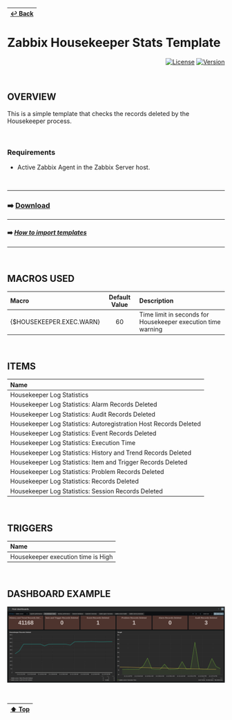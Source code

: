 | [↩️ Back](../) |
| --- |

# Zabbix Housekeeper Stats Template

<div align="right">

[![License](https://img.shields.io/badge/License-GPL3-blue?logo=opensourceinitiative&logoColor=fff)](./../../LICENSE) [![Version](https://img.shields.io/badge/Version-705-blue?logo=zotero&color=0aa8d2)](./zabbix_housekeeper_template_v705.yaml)

</div>

<BR>

## OVERVIEW

This is a simple template that checks the records deleted by the Housekeeper process.

<BR>

### Requirements

- Active Zabbix Agent in the Zabbix Server host.

<BR>

---
### ➡️ [Download](./zabbix_housekeeper_template_v705.yaml)
---
#### ➡️ [*How to import templates*](https://www.zabbix.com/documentation/current/en/manual/xml_export_import/templates#importing)
---

<BR>

## MACROS USED

| Macro                    | Default Value | Description |
| :----------------------- | :-----------: | :---------- |
| {$HOUSEKEEPER.EXEC.WARN} | 60            | Time limit in seconds for Housekeeper execution time warning |

<BR>

## ITEMS

| Name |
| :--- |
| Housekeeper Log Statistics |
| Housekeeper Log Statistics: Alarm Records Deleted |
| Housekeeper Log Statistics: Audit Records Deleted |
| Housekeeper Log Statistics: Autoregistration Host Records Deleted |
| Housekeeper Log Statistics: Event Records Deleted |
| Housekeeper Log Statistics: Execution Time |
| Housekeeper Log Statistics: History and Trend Records Deleted |
| Housekeeper Log Statistics: Item and Trigger Records Deleted |
| Housekeeper Log Statistics: Problem Records Deleted |
| Housekeeper Log Statistics: Records Deleted |
| Housekeeper Log Statistics: Session Records Deleted |

<BR>

## TRIGGERS

| Name |
| :--- |
| Housekeeper execution time is High |

<BR>

## DASHBOARD EXAMPLE

![Zabbix Housekeeper Dashboard](./image/dashboard_sample.png)

<BR>

| [⬆️ Top](#zabbix-housekeeper-stats-template) |
| --- |